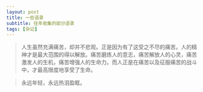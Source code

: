 ```yaml
---
layout: post
title: 一些语录
subtitle: 往年收集的部分语录
tags: [杂记]
---
```


>   人生虽然充满痛苦，却并不悲观。正是因为有了这受之不尽的痛苦。人的精神才是最大范围的得以解放。痛苦磨炼人的意志，痛苦解放人的心灵，痛苦激发人的生机，痛苦增强人的生命力。而人正是在痛苦以及征服痛苦的战斗中，才最高限度地享受了生命。

>   永远年轻，永远热泪盈眶。
